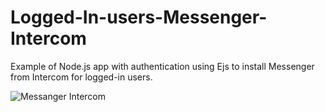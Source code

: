 # Logged-In-users-Messenger-Intercom 

Example of Node.js app with authentication using Ejs to install Messenger from Intercom for logged-in users.


![Messanger Intercom](https://github.com/Kre5imir/Logged-In-users-Messenger-Intercom/assets/33584041/dfdb33fc-9540-453a-ac6b-a20f4c407f2b)
